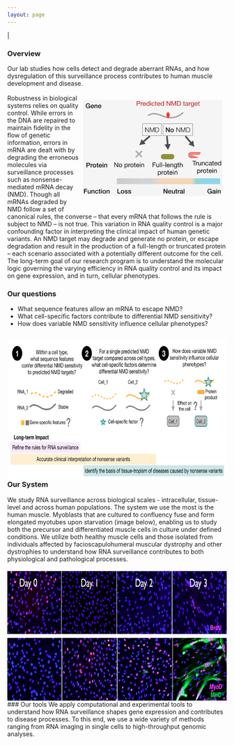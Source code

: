 ```yaml
---
layout: page
---
```


|

### Overview  
Our lab studies how cells detect and degrade aberrant RNAs, and how dysregulation of this surveillance process contributes to human muscle development and disease. 
<br>
<img align="right" src="/img/nmd-overview.png" hspace="10" vspace= "30" style="width:320px !important;height:220px !important;" />
<br>Robustness in biological systems relies on quality control. While errors in the DNA are repaired to maintain fidelity in the flow of genetic information, errors in mRNA are dealt with by degrading the erroneous molecules via surveillance processes such as nonsense-mediated mRNA decay (NMD). Though all mRNAs degraded by NMD follow a set of canonical rules, the converse – that every mRNA that follows the rule is subject to NMD – is not true. This variation in RNA quality control is a major confounding factor in interpreting the clinical impact of human genetic variants. An NMD target may degrade and generate no protein, or escape degradation and result in the production of a full-length or truncated protein – each scenario associated with a potentially different outcome for the cell. The long-term goal of our research program is to understand the molecular logic governing the varying efficiency in RNA quality control and its impact on gene expression, and in turn, cellular phenotypes.

### Our questions  
* What sequence features allow an mRNA to escape NMD?  
* What cell-specific factors contribute to differential NMD sensitivity?  
* How does variable NMD sensitivity influence cellular phenotypes?  
<br>
<img align="left" src="/img/research-overview_edit.png" style="width:720px !important;height:320px !important;" />
<br> 
<br> 


### Our System
We study RNA surveillance across biological scales - intracellular, tissue-level and across human populations. The system we use the most is the human muscle. Myoblasts that are cultured to confluency fuse and form elongated myotubes upon starvation (image below), enabling us to study both the precursor and differentiated muscle cells in culture under defined conditions. We utilize both healthy muscle cells and those isolated from individuals affected by facioscapulohumeral muscular dystrophy and other dystrophies to understand how RNA surveillance contributes to both physiological and pathological processes.   
<br>
<img align="left" src="/img/muscle_differentiation.png" style="width:750px !important;height:300px !important;" />   
<br>  
<br>  
<br>  
  
<br>  
### Our tools
We apply computational and experimental tools to understand how RNA surveillance shapes gene expression and contributes to disease processes. To this end, we use a wide variety of methods ranging from RNA imaging in single cells to high-throughput genomic analyses.  
